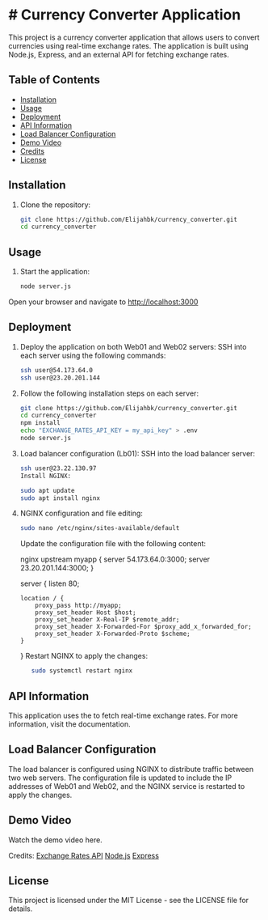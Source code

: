 # # Currency Converter Application

This project is a currency converter application that allows users to convert currencies using real-time exchange rates. The application is built using Node.js, Express, and an external API for fetching exchange rates.

## Table of Contents
- [Installation](#installation)
- [Usage](#usage)
- [Deployment](#deployment)
- [API Information](#api-information)
- [Load Balancer Configuration](#load-balancer-configuration)
- [Demo Video](#demo-video)
- [Credits](#credits)
- [License](#license)

## Installation
1. Clone the repository:
   ```bash
   git clone https://github.com/Elijahbk/currency_converter.git
   cd currency_converter
## Usage
1. Start the application:
   ```bash
   node server.js
Open your browser and navigate to <http://localhost:3000>
## Deployment
1. Deploy the application on both Web01 and Web02 servers:
   SSH into each server using the following commands:
   ```bash
   ssh user@54.173.64.0
   ssh user@23.20.201.144

2. Follow the following installation steps on each server:
   ```bash
   git clone https://github.com/Elijahbk/currency_converter.git
   cd currency_converter
   npm install
   echo "EXCHANGE_RATES_API_KEY = my_api_key" > .env
   node server.js
   ```
3. Load balancer configuration (Lb01):
   SSH into the load balancer server:
   ```bash
   ssh user@23.22.130.97
   Install NGINX:
   ```
   
   ```bash
   sudo apt update
   sudo apt install nginx
4. NGINX configuration and file editing:
   ```bash
   sudo nano /etc/nginx/sites-available/default
   ```
   Update the configuration file with the following content:

   nginx
   upstream myapp {
       server 54.173.64.0:3000;
       server 23.20.201.144:3000;
   }
   
   server {
       listen 80;
   
       location / {
           proxy_pass http://myapp;
           proxy_set_header Host $host;
           proxy_set_header X-Real-IP $remote_addr;
           proxy_set_header X-Forwarded-For $proxy_add_x_forwarded_for;
           proxy_set_header X-Forwarded-Proto $scheme;
       }
   }
   Restart NGINX to apply the changes:

   ```bash
      sudo systemctl restart nginx
   
## API Information
This application uses the <Exchange Rates API> to fetch real-time exchange rates. For more information, visit the <Exchange Rates API> documentation.

## Load Balancer Configuration
The load balancer is configured using NGINX to distribute traffic between two web servers. The configuration file is updated to include the IP addresses of Web01 and Web02, and the NGINX service is restarted to apply the changes.

## Demo Video
Watch the demo video here.

Credits:
[Exchange Rates API](https://exchangeratesapi.io)
[Node.js](https://nodejs.org/en)
[Express](https://expressjs.com)

## License
This project is licensed under the MIT License - see the LICENSE file for details.


